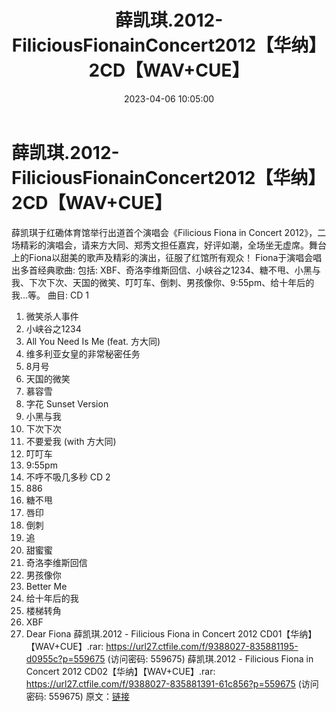 ﻿---
title: 薛凯琪.2012-FiliciousFionainConcert2012【华纳】2CD【WAV+CUE】
date: 2023-04-06 10:05:00
categories: WAV车载音乐、镜像
tags: 华语中文
---
# 薛凯琪.2012-FiliciousFionainConcert2012【华纳】2CD【WAV+CUE】

薛凯琪于红磡体育馆举行出道首个演唱会《Filicious Fiona in Concert
2012》，二场精彩的演唱会，请来方大同、郑秀文担任嘉宾，好评如潮，全场坐无虚席。舞台上的Fiona以甜美的歌声及精彩的演出，征服了红馆所有观众！
Fiona于演唱会唱出多首经典歌曲: 包括:
XBF、奇洛李维斯回信、小峡谷之1234、糖不甩、小黑与我、下次下次、天国的微笑、叮叮车、倒刺、男孩像你、9:55pm、给十年后的我…等。
曲目:
CD 1
01. 微笑杀人事件
02. 小峡谷之1234
03. All You Need Is Me (feat. 方大同)
04. 维多利亚女皇的非常秘密任务
05. 8月号
06. 天国的微笑
07. 慕容雪
08. 字花 Sunset Version
09. 小黑与我
10. 下次下次
11. 不要爱我 (with 方大同)
12. 叮叮车
13. 9:55pm
14. 不呼不吸几多秒
CD 2
01. 886
02. 糖不甩
03. 唇印
04. 倒刺
05. 追
06. 甜蜜蜜
07. 奇洛李维斯回信
08. 男孩像你
09. Better Me
10. 给十年后的我
11. 楼梯转角
12. XBF
13. Dear Fiona
薛凯琪.2012 - Filicious Fiona in Concert
2012 CD01【华纳】【WAV+CUE】.rar: https://url27.ctfile.com/f/9388027-835881195-d0955c?p=559675
(访问密码: 559675)
薛凯琪.2012 - Filicious Fiona in Concert 2012
CD02【华纳】【WAV+CUE】.rar: https://url27.ctfile.com/f/9388027-835881391-61c856?p=559675
(访问密码: 559675)
原文：[链接](https://blog.sina.com.cn/s/blog_1647c7e76010311bj.html)
